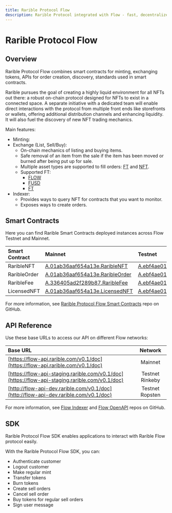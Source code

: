 ```yaml
---
title: Rarible Protocol Flow
description: Rarible Protocol integrated with Flow - fast, decentralized, and developer-friendly blockchain
---
```


# Rarible Protocol Flow

## Overview

Rarible Protocol Flow combines smart contracts for minting, exchanging tokens, APIs for order creation, discovery, standards used in smart contracts.

Rarible pursues the goal of creating a highly liquid environment for all NFTs out there: a robust on-chain protocol designed for NFTs to exist in a connected space. A separate initiative with a dedicated team will enable direct interactions with the protocol from multiple front ends like storefronts or wallets, offering additional distribution channels and enhancing liquidity. It will also fuel the discovery of new NFT trading mechanics.

Main features:

* Minting:
* Exchange (List, Sell/Buy):
    * On-chain mechanics of listing and buying items.
    * Safe removal of an item from the sale if the item has been moved or burned after being put up for sale.
    * Multiple asset types are supported to fill orders: [FT](https://docs.onflow.org/core-contracts/flow-token/) and [NFT](https://docs.onflow.org/core-contracts/fungible-token/).
    * Supported FT:
        * [FLOW](https://docs.onflow.org/core-contracts/flow-token/)
        * [FUSD](https://docs.onflow.org/fusd/transactions/)
        * [FT](https://docs.onflow.org/core-contracts/fungible-token/)
* Indexer:
    - Provides ways to query NFT for contracts that you want to monitor.
    - Exposes ways to create orders.

## Smart Contracts

Here you can find Rarible Smart Contracts deployed instances across Flow Testnet and Mainnet.

| Smart Contract | Mainnet                                                                         | Testnet                                                                                                                                   |
|:---------------|:--------------------------------------------------------------------------------|:------------------------------------------------------------------------------------------------------------------------------------------|
| RaribleNFT | [A.01ab36aaf654a13e.RaribleNFT](https://flowscan.org/contract/A.01ab36aaf654a13e.RaribleNFT) | [A.ebf4ae01d1284af8.RaribleNFT](https://testnet.flowscan.org/contract/A.ebf4ae01d1284af8.RaribleNFT)                                      |
| RaribleOrder | [A.01ab36aaf654a13e.RaribleOrder](https://flowscan.org/contract/A.01ab36aaf654a13e.RaribleOrder) | [A.ebf4ae01d1284af8.RaribleOrder](https://testnet.flowscan.org/contract/A.ebf4ae01d1284af8.RaribleOrder)                                  |
| RaribleFee | [A.336405ad2f289b87.RaribleFee](https://flowscan.org/contract/A.336405ad2f289b87.RaribleFee) | [A.ebf4ae01d1284af8.RaribleFee](https://testnet.flowscan.org/contract/A.ebf4ae01d1284af8.RaribleFee)                                      |
| LicensedNFT | [A.01ab36aaf654a13e.LicensedNFT](https://flowscan.org/contract/A.01ab36aaf654a13e.LicensedNFT) | [A.ebf4ae01d1284af8.LicensedNFT](https://testnet.flowscan.org/contract/A.ebf4ae01d1284af8.LicensedNFT)                                    |

For more information, see [Rarible Protocol Flow Smart Contracts](https://github.com/rarible/flow-contracts) repo on GitHub.

## API Reference

Use these base URLs to access our API on different Flow networks:

| Base URL                                                                                       |     Network     |
|:-----------------------------------------------------------------------------------------------|:---------------:|
| [https://flow-api.rarible.com/v0.1/doc](https://flow-api.rarible.com/v0.1/doc)                 |     Mainnet     |
| [https://flow-api-staging.rarible.com/v0.1/doc](https://flow-api-staging.rarible.com/v0.1/doc) | Testnet Rinkeby |
| [http://flow-api-dev.rarible.com/v0.1/doc](http://flow-api-dev.rarible.com/v0.1/doc)           | Testnet Ropsten |

For more information, see [Flow Indexer](https://github.com/rarible/flow-nft-indexer) and [Flow OpenAPI](https://github.com/rarible/flow-protocol-api) repos on GitHub.

## SDK

Rarible Protocol Flow SDK enables applications to interact with Rarible Flow protocol easily.

With the Rarible Protocol Flow SDK, you can:

- Authenticate customer
- Logout customer
- Make regular mint
- Transfer tokens
- Burn tokens
- Create sell orders
- Cancel sell order
- Buy tokens for regular sell orders
- Sign user message
